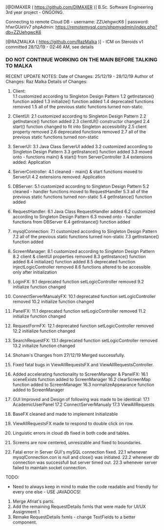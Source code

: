 [@DIMAXER ( https://github.com/DIMAXER )]
B.Sc. Software Engineering 3rd year project - ONGOING.

Connecting to remote Cloud DB - username: ZZUehgwcK6 | password: hfwrGUeVv7
phpAdmin: https://remotemysql.com/phpmyadmin/index.php?db=ZZUehgwcK6

[@RAZMALKA ( https://github.com/RazMalka )] - ICM on Steroids v1
committed 28/12/19 - 02:46 AM, see details

### DO NOT CONTINUE WORKING ON THE MAIN BEFORE TALKING TO MALKA ###

RECENT UPDATE NOTES:
	Date of Changes:	25/12/19 - 28/12/19
	Author of Changes:	Raz Malka
	Details of Changes:
1. Client:\
1.1 customized according to Singleton Design Pattern
1.2 getInstance() function added
1.3 initialize() function added
1.4 deprecated functions removed
1.5 all of the previous static functions turned non-static

2. ClientUI:
2.1 customized according to Singleton Design Pattern
2.2 getInstance() function added
2.3 clientUI() constructor changed
2.4 start() function changed to fit into Singleton accessibility
2.5 client property removed
2.6 deprecated functions removed
2.7 all of the previous static functions turned non-static

3. ServerUI:
3.1 Java Class ServerUI added
3.2 customized according to Singleton Design Pattern
3.3 getInstance() function added
3.3 moved onto - functions main() & start() from ServerController
3.4 extensions added: Application

4. ServerController:
4.1 cleaned - main() & start functions moved to ServerUI
4.2 extensions removed: Application

5. DBServer:
5.1 customized according to Singleton Design Pattern
5.2 cleaned - handler functions moved to RequestHandler
5.3 all of the previous static functions turned non-static
5.4 getInstance() function added

6. RequestHandler:
6.1 Java Class RequestHandler added
6.2 customized according to Singleton Design Pattern
6.3 moved onto - handler functions from DBServer
6.4 getInstance() function added

7. mysqlConnection:
7.1 customized according to Singleton Design Pattern
7.2 all of the previous static functions turned non-static
7.3 getInstance() function added

8. ScreenManager:
8.1 customized according to Singleton Design Pattern
8.2 client & clientUI properties removed
8.3 getInstance() function added
8.4 initialize() function added
8.5 deprecated function injectLogicController removed
8.6 functions altered to be accessible only after initialization

9. LoginFX:
9.1 deprecated function setLogicController removed
9.2 initialize function changed

10. ConnectServerManualyFX:
10.1 deprecated function setLogicController removed
10.2 initialize function changed

11. PanelFX:
11.1 deprecated function setLogicController removed
11.2 initialize function changed

12. RequestFormFX:
12.1 deprecated function setLogicController removed
12.2 initialize function changed

13. SearchRequestFX:
13.1 deprecated function setLogicController removed
13.2 initialize function changed

14. Shoham's Changes from 27/12/19 Merged successfully.

15. Fixed fatal bugs in ViewAllRequestsFX and ViewAllRequestsController.

16. Added accelerating functionality to ScreenManager & PanelFX:
16.1 sceneExists function added to ScreenManager
16.2 clearScreenMap function added to ScreenManager
16.3 normalizeAppearance function added to ScreenManager

17. GUI Improved and Design of following was made to be identical:
17.1 AcademicUserPanel
17.2 ConnectServerManualy
17.3 ViewAllRequests

18. BaseFX cleaned and made to implement Initializable

19. ViewAllRequestsFX made to respond to double click on row.

20. Linguistic errors in cloud db fixed in both code and tables.

21. Screens are now centered, unresizable and fixed to boundaries.

22. Fatal error in Server GUI's mySQL connection fixed.
22.1 whenever mysqlConnection.con is null and close() was initiated.
22.2 whenever db connection was successfull but server timed out.
22.3 whenever server failed to maintain socket connection.

TODO:
-  Need to always keep in mind to make the code readable and friendly for every one else - USE JAVADOCS!
1. Merge Afriat's parts.
2. Add the remaining RequestDetails fxmls that were made for UI/UX Assignment 1
3. Remake RequestDetails fxmls - change TextFields to a better component.
